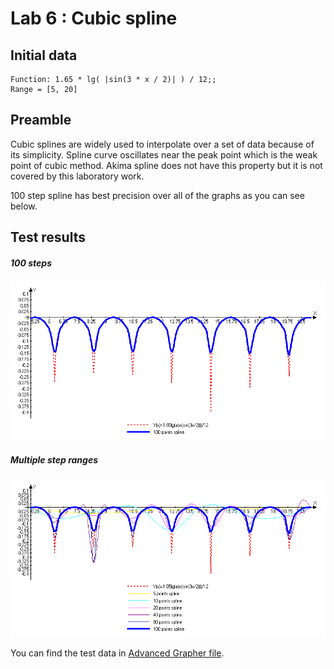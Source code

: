 # Lab 6 : Cubic spline
## Initial data
```
Function: 1.65 * lg( |sin(3 * x / 2)| ) / 12;;
Range = [5, 20]
```
## Preamble

Cubic splines are widely used to interpolate over a set of data because of its simplicity.
Spline curve oscillates near the peak point which is the weak point of cubic method. 
Akima spline does not have this property but it is not covered by this laboratory work.

100 step spline has best precision over all of the graphs as you can see below.
## Test results
##### 100 steps
![Graph for 100 step spline](tests/graph1.gif)

##### Multiple step ranges
![Graph for multiple splines](tests/graph_all.gif)

You can find the test data in [Advanced Grapher file](tests/test_graph.agr).
